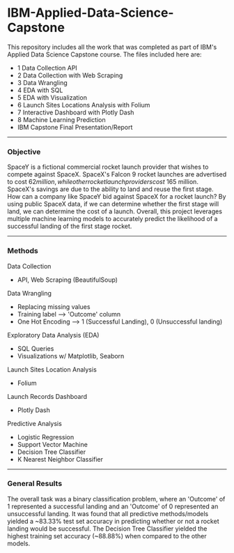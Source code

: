 # IBM-Applied-Data-Science-Capstone

This repository includes all the work that was completed as part of IBM's Applied Data Science Capstone course. The files included here are:
- 1 Data Collection API
- 2 Data Collection with Web Scraping
- 3 Data Wrangling
- 4 EDA with SQL
- 5 EDA with Visualization
- 6 Launch Sites Locations Analysis with Folium
- 7 Interactive Dashboard with Plotly Dash
- 8 Machine Learning Prediction
- IBM Capstone Final Presentation/Report

---

### Objective
SpaceY is a fictional commercial rocket launch provider that wishes to compete against SpaceX. SpaceX's Falcon 9 rocket launches are advertised to cost $62 million, while other rocket launch providers cost ~$165 million. SpaceX's savings are due to the ability to land and reuse the first stage. How can a company like SpaceY bid against SpaceX for a rocket launch? By using public SpaceX data, if we can determine whether the first stage will land, we can determine the cost of a launch. Overall, this project leverages multiple machine learning models to accurately predict the likelihood of a successful landing of the first stage rocket. 

---

### Methods
Data Collection
- API, Web Scraping (BeautifulSoup)

Data Wrangling
- Replacing missing values
- Training label --> 'Outcome' column
- One Hot Encoding --> 1 (Successful Landing), 0 (Unsuccessful landing)

Exploratory Data Analysis (EDA)
- SQL Queries
- Visualizations w/ Matplotlib, Seaborn

Launch Sites Location Analysis
- Folium

Launch Records Dashboard
- Plotly Dash

Predictive Analysis
- Logistic Regression
- Support Vector Machine
- Decision Tree Classifier
- K Nearest Neighbor Classifier

---

### General Results
The overall task was a binary classification problem, where an 'Outcome' of 1 represented a successful landing and an 'Outcome' of 0 represented an unsuccessful landing. It was found that all predictive methods/models yielded a ~83.33% test set accuracy in predicting whether or not a rocket landing would be successful. The Decision Tree Classifier yielded the highest training set accuracy (~88.88%) when compared to the other models. 
